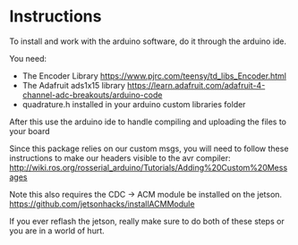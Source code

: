 # Instructions
To install and work with the arduino software, do it through the arduino ide.

You need:
- The Encoder Library https://www.pjrc.com/teensy/td_libs_Encoder.html
- The Adafruit ads1x15 library https://learn.adafruit.com/adafruit-4-channel-adc-breakouts/arduino-code
- quadrature.h installed in your arduino custom libraries folder


After this use the arduino ide to handle compiling and uploading the files to your board

Since this package relies on our custom msgs, you will need to follow these instructions
to make our headers visible to the avr compiler:
http://wiki.ros.org/rosserial_arduino/Tutorials/Adding%20Custom%20Messages

Note this also requires the CDC -> ACM module be installed on the jetson.
https://github.com/jetsonhacks/installACMModule

If you ever reflash the jetson, really make sure to do both of these steps or you are in a world of hurt.
